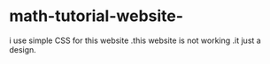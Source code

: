# math-tutorial-website-
i use simple CSS for this website .this website is not working .it just a design.
